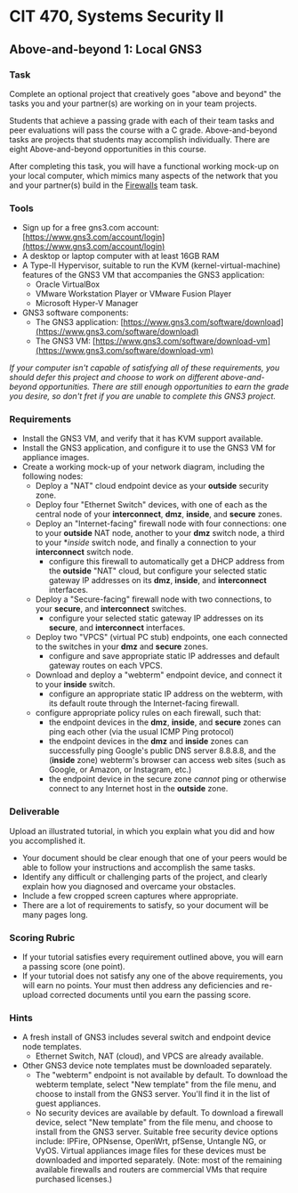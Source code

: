 # CIT 470, Systems Security II
## Above-and-beyond 1: Local GNS3
### Task
Complete an optional project that creatively goes "above and beyond" the tasks you and your partner(s) are working on in your team projects.

Students that achieve a passing grade with each of their team tasks and peer evaluations will pass the course with a C grade.
Above-and-beyond tasks are projects that students may accomplish individually.
There are eight Above-and-beyond opportunities in this course.

After completing this task, you will have a functional working mock-up on your local computer, which mimics many aspects of the network that you and your partner(s) build in the <a href=".../cit470/firewalls/" target="_blank" ref="noopener">Firewalls</a> team task.

### Tools
- Sign up for a free gns3.com account: [https://www.gns3.com/account/login](https://www.gns3.com/account/login)
- A desktop or laptop computer with at least 16GB RAM
- A Type-II Hypervisor, suitable to run the KVM (kernel-virtual-machine) features of the GNS3 VM that accompanies the GNS3 application:
  - Oracle VirtualBox
  - VMware Workstation Player or VMware Fusion Player
  - Microsoft Hyper-V Manager
- GNS3 software components:
  - The GNS3 application: [https://www.gns3.com/software/download](https://www.gns3.com/software/download)
  - The GNS3 VM: [https://www.gns3.com/software/download-vm](https://www.gns3.com/software/download-vm)

*If your computer isn't capable of satisfying all of these requirements, you should defer this project
and choose to work on different above-and-beyond opportunities. There are still enough opportunities to earn the
grade you desire, so don't fret if you are unable to complete this GNS3 project.*

### Requirements
- Install the GNS3 VM, and verify that it has KVM support available.
- Install the GNS3 application, and configure it to use the GNS3 VM for appliance images.
- Create a working mock-up of your network diagram, including the following nodes:
  - Deploy a "NAT" cloud endpoint device as your **outside** security zone.
  - Deploy four "Ethernet Switch" devices, with one of each as the central node of your **interconnect**, **dmz**, **inside**, and **secure** zones.
  - Deploy an "Internet-facing" firewall node with four connections:
one to your **outside** NAT node,
another to your **dmz** switch node,
a third to your **inside* switch node,
and finally a connection to your **interconnect** switch node.
    - configure this firewall to automatically get a DHCP address from the **outside** "NAT" cloud,
but configure your selected static gateway IP addresses on its **dmz**, **inside**, and **interconnect** interfaces.
  - Deploy a "Secure-facing" firewall node with two connections, to your **secure**, and **interconnect** switches.
    - configure your selected static gateway IP addresses on its **secure**, and **interconnect** interfaces.
  - Deploy two "VPCS" (virtual PC stub) endpoints, one each connected to the switches in your **dmz** and **secure** zones.
    - configure and save appropriate static IP addresses and default gateway routes on each VPCS.
  - Download and deploy a "webterm" endpoint device, and connect it to your **inside** switch.
    - configure an appropriate static IP address on the webterm,
with its default route through the Internet-facing firewall.
  - configure appropriate policy rules on each firewall, such that:
    - the endpoint devices in the **dmz**, **inside**, and **secure** zones can ping each other (via the usual ICMP Ping protocol)
    - the endpoint devices in the **dmz** and **inside** zones can successfully ping Google's public DNS server 8.8.8.8,
and the (**inside** zone) webterm's browser can access web sites (such as Google, or Amazon, or Instagram, etc.)
    - the endpoint device in the secure zone *cannot* ping or otherwise connect to any Internet host in the **outside** zone.

### Deliverable
Upload an illustrated tutorial, in which you explain what you did and how you accomplished it.
- Your document should be clear enough that one of your peers would be able to follow your instructions and accomplish the same tasks.
- Identify any difficult or challenging parts of the project, and clearly explain how you diagnosed and overcame your obstacles.
- Include a few cropped screen captures where appropriate.
- There are a lot of requirements to satisfy, so your document will be many pages long.

### Scoring Rubric
- If your tutorial satisfies every requirement outlined above, you will earn a passing score (one point).
- If your tutorial does not satisfy any one of the above requirements, you will earn no points.
Your must then address any deficiencies and re-upload corrected documents until you earn the passing score.

### Hints
- A fresh install of GNS3 includes several switch and endpoint device node templates.
  - Ethernet Switch, NAT (cloud), and VPCS are already available.
- Other GNS3 device note templates must be downloaded separately.
  - The "webterm" endpoint is not available by default.
To download the webterm template, select "New template" from the file menu, and choose to install from the GNS3 server.
You'll find it in the list of guest appliances.
  - No security devices are available by default.
To download a firewall device, select "New template" from the file menu, and choose to install from the GNS3 server.
Suitable free security device options include: IPFire, OPNsense, OpenWrt, pfSense, Untangle NG, or VyOS.
Virtual appliances image files for these devices must be downloaded and imported separately.
(Note: most of the remaining available firewalls and routers are commercial VMs that require purchased licenses.)
